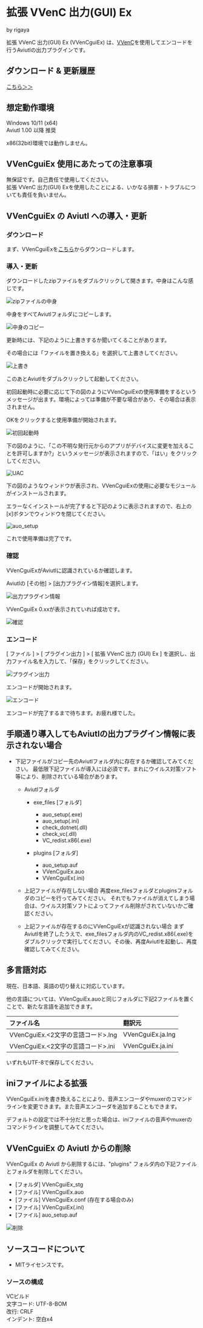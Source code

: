 
# 拡張 VVenC 出力(GUI) Ex  
by rigaya  

拡張 VVenC 出力(GUI) Ex (VVenCguiEx) は、[VVenC](https://github.com/fraunhoferhhi/vvenc)を使用してエンコードを行うAviutlの出力プラグインです。

## ダウンロード & 更新履歴
[こちら＞＞](https://github.com/rigaya/VVenCguiEx/releases)

## 想定動作環境
Windows 10/11 (x64)  
Aviutl 1.00 以降 推奨

x86(32bit)環境では動作しません。

## VVenCguiEx 使用にあたっての注意事項
無保証です。自己責任で使用してください。  
拡張 VVenC 出力(GUI) Exを使用したことによる、いかなる損害・トラブルについても責任を負いません。  

## VVenCguiEx の Aviutl への導入・更新

### ダウンロード

まず、VVenCguiExを[こちら](https://github.com/rigaya/VVenCguiEx/releases)からダウンロードします。

### 導入・更新

ダウンロードしたzipファイルをダブルクリックして開きます。中身はこんな感じです。

![zipファイルの中身](./data/VVenCguiEx_0_00_install_02.png)

中身をすべてAviutlフォルダにコピーします。

![中身のコピー](./data/VVenCguiEx_0_00_install_03.png)

更新時には、下記のように上書きするか聞いてくることがあります。

その場合には「ファイルを置き換える」を選択して上書きしてください。

![上書き](./data/VVenCguiEx_0_00_install_04.png)
  
  
  
このあとAviutlをダブルクリックして起動してください。

初回起動時に必要に応じて下の図のようにVVenCguiExの使用準備をするというメッセージが出ます。環境によっては準備が不要な場合があり、その場合は表示されません。

OKをクリックすると使用準備が開始されます。

![初回起動時](./data/VVenCguiEx_0_00_install_05.png)
  
  
  
下の図のように、「この不明な発行元からのアプリがデバイスに変更を加えることを許可しますか?」というメッセージが表示されますので、「はい」をクリックしてください。

![UAC](./data/VVenCguiEx_0_00_install_06.png)
  
  
  
下の図のようなウィンドウが表示され、VVenCguiExの使用に必要なモジュールがインストールされます。

エラーなくインストールが完了すると下記のように表示されますので、右上の[x]ボタンでウィンドウを閉じてください。

![auo_setup](./data/VVenCguiEx_0_00_install_11.png)

これで使用準備は完了です。

### 確認

VVenCguiExがAviutlに認識されているか確認します。

Aviutlの [その他] > [出力プラグイン情報]を選択します。

![出力プラグイン情報](./data/VVenCguiEx_0_00_install_07.png)


VVenCguiEx 0.xxが表示されていれば成功です。

![確認](./data/VVenCguiEx_0_00_install_09.png)


### エンコード
[ ファイル ] > [ プラグイン出力 ] > [ 拡張 VVenC 出力 (GUI) Ex ] を選択し、出力ファイル名を入力して、「保存」をクリックしてください。

![プラグイン出力](./data/VVenCguiEx_0_00_install_14.png)

エンコードが開始されます。

![エンコード](./data/VVenCguiEx_0_00_install_10.jpg)

エンコードが完了するまで待ちます。お疲れ様でした。


## 手順通り導入してもAviutlの出力プラグイン情報に表示されない場合

- 下記ファイルがコピー先のAviutlフォルダ内に存在するか確認してみてください。
  最低限下記ファイルが導入には必須です。まれにウイルス対策ソフト等により、削除されている場合があります。

  - Aviutlフォルダ
    - exe_files [フォルダ]
      - auo_setup(.exe)
      - auo_setup(.ini)
      - check_dotnet(.dll)
      - check_vc(.dll)
      - VC_redist.x86(.exe)

    - plugins [フォルダ]
      - auo_setup.auf
      - VVenCguiEx.auo
      - VVenCguiEx(.ini)
  
  - 上記ファイルが存在しない場合
    再度exe_filesフォルダとpluginsフォルダのコピーを行ってみてください。
    それでもファイルが消えてしまう場合は、ウイルス対策ソフトによってファイル削除がされていないかご確認ください。
    
  - 上記ファイルが存在するのにVVenCguiExが認識されない場合
    まずAviutlを終了したうえで、exe_filesフォルダ内のVC_redist.x86(.exe)をダブルクリックで実行してください。その後、再度Aviutlを起動し、再度確認してみてください。

## 多言語対応

現在、日本語、英語の切り替えに対応しています。

他の言語については、VVenCguiEx.auoと同じフォルダに下記2ファイルを置くことで、新たな言語を追加できます。

| ファイル名 | 翻訳元 |
|:---        |:---   |
| VVenCguiEx.<2文字の言語コード>.lng | VVenCguiEx.ja.lng |
| VVenCguiEx.<2文字の言語コード>.ini | VVenCguiEx.ja.ini |

いずれもUTF-8で保存してください。


## iniファイルによる拡張
VVenCguiEx.iniを書き換えることにより、音声エンコーダやmuxerのコマンドラインを変更できます。また音声エンコーダを追加することもできます。

デフォルトの設定では不十分だと思った場合は、iniファイルの音声やmuxerのコマンドラインを調整してみてください。

## VVenCguiEx の Aviutl からの削除

VVenCguiEx の Aviutl から削除するには、"plugins" フォルダ内の下記ファイルとフォルダを削除してください。

- [フォルダ] VVenCguiEx_stg
- [ファイル] VVenCguiEx.auo
- [ファイル] VVenCguiEx.conf (存在する場合のみ)
- [ファイル] VVenCguiEx(.ini)
- [ファイル] auo_setup.auf

![削除](./data/VVenCguiEx_0_00_uninstall_01.png)


## ソースコードについて
- MITライセンスです。

### ソースの構成
VCビルド  
文字コード: UTF-8-BOM  
改行: CRLF  
インデント: 空白x4  
